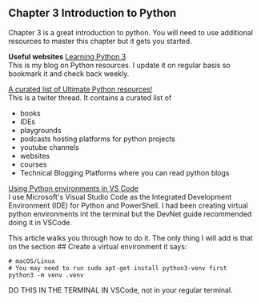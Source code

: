 ## Chapter 3 Introduction to Python

Chapter 3 is a great introduction to python. You will need to use additional resources to master this chapter but it gets you started.

**Useful websites** 
[Learning Python 3](https://mwhubbard.blogspot.com/2018/07/learning-python-3.html)  
This is my blog on Python resources. I update it on regular basis so bookmark it and check back weekly.  

[A curated list of Ultimate Python resources!](https://twitter.com/ayushi7rawat/status/1315651868891049984)  
This is a twiter thread. It contains a curated list of 
* books
* IDEs
* playgrounds
* podcasts hosting platforms for python projects
* youtube channels
* websites
* courses
* Technical Blogging Platforms where you can read python blogs

[Using Python environments in VS Code ](https://code.visualstudio.com/docs/python/environments)  
I use Microsoft's Visual Studio Code as the Integrated Development Environment (IDE) for Python and PowerShell. I had been creating virtual python environments int the terminal but the DevNet guide recommended doing it in VSCode.   

This article walks you through how to do it. The only thing I will add is that on the section ## Create a virtual environment it says:  
```
# macOS/Linux
# You may need to run sudo apt-get install python3-venv first
python3 -m venv .venv
``` 
DO THIS IN THE TERMINAL IN VSCode, not in your regular terminal.
